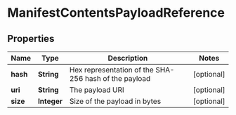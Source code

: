 
# ManifestContentsPayloadReference

## Properties
Name | Type | Description | Notes
------------ | ------------- | ------------- | -------------
**hash** | **String** | Hex representation of the SHA-256 hash of the payload |  [optional]
**uri** | **String** | The payload URI |  [optional]
**size** | **Integer** | Size of the payload in bytes |  [optional]



